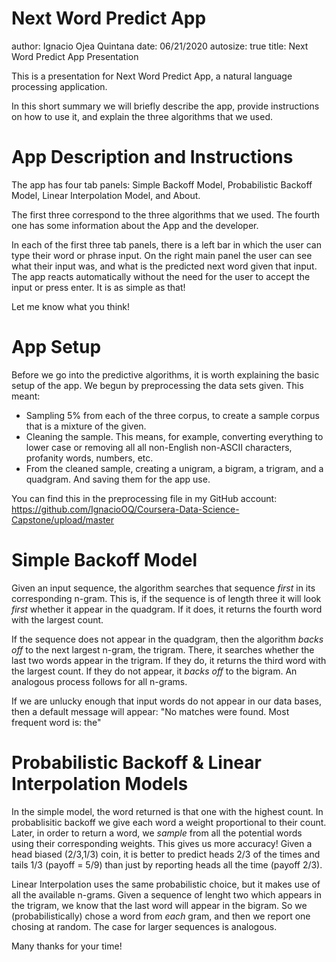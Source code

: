 Next Word Predict App
========================================================
author: Ignacio Ojea Quintana
date: 06/21/2020
autosize: true
title: Next Word Predict App Presentation

This is a presentation for Next Word Predict App, a natural language processing application.

In this short summary we will briefly describe the app, provide instructions on how to use it, and explain the three algorithms that we used.

App Description and Instructions
========================================================

The app has four tab panels: Simple Backoff Model, Probabilistic Backoff Model, Linear Interpolation Model, and About.


The first three correspond to the three algorithms that we used. The fourth one has some information about the App and the developer.


In each of the first three tab panels, there is a left bar in which the user can type their word or phrase input. On the right main panel the user can see what their input was, and what is the predicted next word given that input. The app reacts automatically without the need for the user to accept the input or press enter. It is as simple as that! 

Let me know what you think!

App Setup
========================================================

Before we go into the predictive algorithms, it is worth explaining the basic setup of the app. We begun by preprocessing the data sets given. This meant:

- Sampling 5% from each of the three corpus, to create a sample corpus that is a mixture of the given.
- Cleaning the sample. This means, for example, converting everything to lower case or removing all all non-English non-ASCII characters, profanity words, numbers, etc.
- From the cleaned sample, creating a unigram, a bigram, a trigram, and a quadgram. And saving them for the app use.

You can find this in the preprocessing file in my GitHub account: 
https://github.com/IgnacioOQ/Coursera-Data-Science-Capstone/upload/master

Simple Backoff Model
========================================================

Given an input sequence, the algorithm searches that sequence *first* in its corresponding n-gram. This is, if the sequence is of length three it will look *first* whether it appear in the quadgram. If it does, it returns the fourth word with the largest count.

If the sequence does not appear in the quadgram, then the algorithm *backs off* to the next largest n-gram, the trigram. There, it searches whether the last two words appear in the trigram. If they do, it returns the third word with the largest count. If they do not appear, it *backs off* to the bigram. An analogous process follows for all n-grams.

If we are unlucky enough that input words do not appear in our data bases, then a default message will appear: "No matches were found. Most frequent word is: the"

Probabilistic Backoff & Linear Interpolation Models
========================================================

In the simple model, the word returned is that one with the highest count. In probablisitic backoff we give each word a weight proportional to their count. Later, in order to return a word, we *sample* from all the potential words using their corresponding weights. This gives us more accuracy! Given a head biased (2/3,1/3) coin, it is better to predict heads 2/3 of the times and tails 1/3 (payoff = 5/9) than just by reporting heads all the time (payoff 2/3).

Linear Interpolation uses the same probabilistic choice, but it makes use of all the available n-grams. Given a sequence of lenght two which appears in the trigram, we know that the last word will appear in the bigram. So we (probabilistically) chose a word from *each* gram, and then we report one chosing at random. The case for larger sequences is analogous.

Many thanks for your time!
